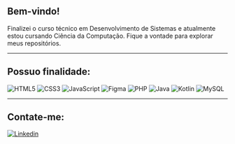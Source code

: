 ## Bem-vindo! 

Finalizei o curso técnico em Desenvolvimento de Sistemas e atualmente estou cursando Ciência da Computação.
Fique a vontade para explorar meus repositórios.

<hr>

## Possuo finalidade:

  ![HTML5](https://img.shields.io/badge/HTML5-E34F26?style=for-the-badge&logo=html5&logoColor=white)
  ![CSS3](https://img.shields.io/badge/CSS3-1572B6?style=for-the-badge&logo=css3&logoColor=white)
  ![JavaScript](https://img.shields.io/badge/JavaScript-F7DF1E?style=for-the-badge&logo=javascript&logoColor=black)
  ![Figma](https://img.shields.io/badge/figma-%23F24E1E.svg?style=for-the-badge&logo=figma&logoColor=white)
  ![PHP](https://img.shields.io/badge/PHP-777BB4?style=for-the-badge&logo=php&logoColor=white)
  ![Java](https://img.shields.io/badge/Java-ED8B00?style=for-the-badge&logo=java&logoColor=white)
  ![Kotlin](https://img.shields.io/badge/Kotlin-0095D5?&style=for-the-badge&logo=kotlin&logoColor=white)
  ![MySQL](https://img.shields.io/badge/mysql-%2300f.svg?style=for-the-badge&logo=mysql&logoColor=white)

<hr>

## Contate-me:

[![Linkedin](https://img.shields.io/badge/Linkedin-2867b2?style=for-the-badge&logo=linkedin&logoColor=white)](https://br.linkedin.com/in/felipe-de-melo-fernandes-755096212)
